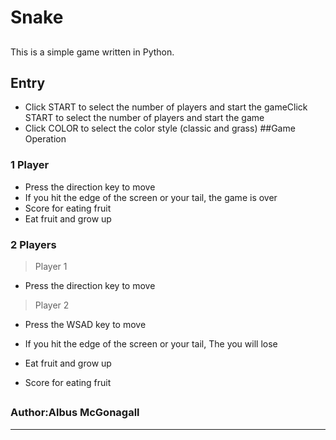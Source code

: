 # Snake
## 

This is a simple game written in Python.

## Entry

- Click START to select the number of players and start the gameClick START to select the number of players and start the game
- Click COLOR to select the color style (classic and grass)
##Game Operation

### 1 Player
- Press the direction key to move
- If you hit the edge of the screen or your tail, the game is over
- Score for eating fruit
- Eat fruit and grow up
### 2 Players
> Player 1
- Press the direction key to move

> Player 2
- Press the WSAD key to move

- If you hit the edge of the screen or your tail, The you will lose
- Eat fruit and grow up
- Score for eating fruit
##
### Author:Albus McGonagall
---
